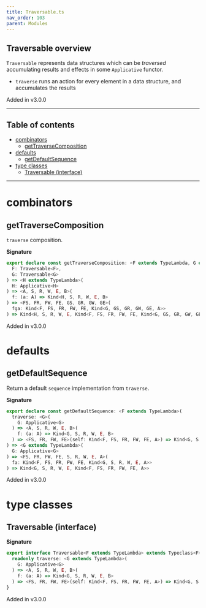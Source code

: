 ```yaml
---
title: Traversable.ts
nav_order: 103
parent: Modules
---
```


## Traversable overview

`Traversable` represents data structures which can be _traversed_ accumulating results and effects in some
`Applicative` functor.

- `traverse` runs an action for every element in a data structure, and accumulates the results

Added in v3.0.0

---

<h2 class="text-delta">Table of contents</h2>

- [combinators](#combinators)
  - [getTraverseComposition](#gettraversecomposition)
- [defaults](#defaults)
  - [getDefaultSequence](#getdefaultsequence)
- [type classes](#type-classes)
  - [Traversable (interface)](#traversable-interface)

---

# combinators

## getTraverseComposition

`traverse` composition.

**Signature**

```ts
export declare const getTraverseComposition: <F extends TypeLambda, G extends TypeLambda>(
  F: Traversable<F>,
  G: Traversable<G>
) => <H extends TypeLambda>(
  H: Applicative<H>
) => <A, S, R, W, E, B>(
  f: (a: A) => Kind<H, S, R, W, E, B>
) => <FS, FR, FW, FE, GS, GR, GW, GE>(
  fga: Kind<F, FS, FR, FW, FE, Kind<G, GS, GR, GW, GE, A>>
) => Kind<H, S, R, W, E, Kind<F, FS, FR, FW, FE, Kind<G, GS, GR, GW, GE, B>>>
```

Added in v3.0.0

# defaults

## getDefaultSequence

Return a default `sequence` implementation from `traverse`.

**Signature**

```ts
export declare const getDefaultSequence: <F extends TypeLambda>(
  traverse: <G>(
    G: Applicative<G>
  ) => <A, S, R, W, E, B>(
    f: (a: A) => Kind<G, S, R, W, E, B>
  ) => <FS, FR, FW, FE>(self: Kind<F, FS, FR, FW, FE, A>) => Kind<G, S, R, W, E, Kind<F, FS, FR, FW, FE, B>>
) => <G extends TypeLambda>(
  G: Applicative<G>
) => <FS, FR, FW, FE, S, R, W, E, A>(
  fa: Kind<F, FS, FR, FW, FE, Kind<G, S, R, W, E, A>>
) => Kind<G, S, R, W, E, Kind<F, FS, FR, FW, FE, A>>
```

Added in v3.0.0

# type classes

## Traversable (interface)

**Signature**

```ts
export interface Traversable<F extends TypeLambda> extends Typeclass<F> {
  readonly traverse: <G extends TypeLambda>(
    G: Applicative<G>
  ) => <A, S, R, W, E, B>(
    f: (a: A) => Kind<G, S, R, W, E, B>
  ) => <FS, FR, FW, FE>(self: Kind<F, FS, FR, FW, FE, A>) => Kind<G, S, R, W, E, Kind<F, FS, FR, FW, FE, B>>
}
```

Added in v3.0.0
